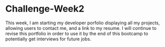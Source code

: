 # Challenge-Week2

This week, I am starting my developer porfolio displaying all my projects, allowing users to contact me, and a link to my resume. I will continue to revise this portfolio in order to use it by the end of this bootcamp to potentially get interviews for future jobs. 

